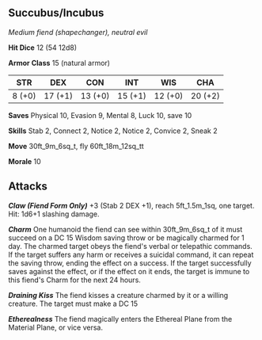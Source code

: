 ## Succubus/Incubus

*Medium fiend (shapechanger), neutral evil*

**Hit Dice** 12 (54 12d8)

**Armor Class** 15 (natural armor)

| STR     | DEX     | CON     | INT     | WIS     | CHA     |
|---------|---------|---------|---------|---------|---------|
|  8 (+0) | 17 (+1) | 13 (+0) | 15 (+1) | 12 (+0) | 20 (+2) |

**Saves** Physical 10, Evasion 9, Mental 8, Luck 10, save 10

**Skills** Stab 2, Connect 2, Notice 2, Notice 2, Convice 2, Sneak 2

**Move** 30ft\_9m\_6sq\_t, fly 60ft\_18m\_12sq\_tt

**Morale** 10

## Attacks

***Claw (Fiend Form Only)*** +3 (Stab 2 DEX +1), reach 5ft\_1.5m\_1sq, one target. Hit: 1d6+1 slashing damage.

***Charm*** One humanoid the fiend can see within 30ft\_9m\_6sq\_t of it must succeed on a DC 15 Wisdom saving throw or be magically charmed for 1 day. The charmed target obeys the fiend's verbal or telepathic commands. If the target suffers any harm or receives a suicidal command, it can repeat the saving throw, ending the effect on a success. If the target successfully saves against the effect, or if the effect on it ends, the target is immune to this fiend's Charm for the next 24 hours.

***Draining Kiss*** The fiend kisses a creature charmed by it or a willing creature. The target must make a DC 15

***Etherealness*** The fiend magically enters the Ethereal Plane from the Material Plane, or vice versa.


